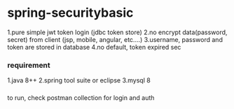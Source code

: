 # spring-securitybasic

1.pure simple jwt token login (jdbc token store)
2.no encrypt data(password, secret) from client (jsp, mobile, angular, etc....)
3.username, password and token are stored in database
4.no default, token expired sec 

### requirement 
1.java 8++
2.spring tool suite or eclipse
3.mysql 8

### 
to run, check postman collection for login and auth
 

 
